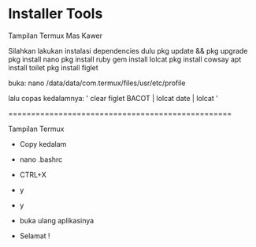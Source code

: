 # Installer Tools
Tampilan Termux Mas Kawer

Silahkan lakukan instalasi dependencies dulu
pkg update && pkg upgrade
pkg install nano
pkg install ruby
gem install lolcat
pkg install cowsay
apt install toilet
pkg install figlet

buka:
nano /data/data/com.termux/files/usr/etc/profile

lalu copas kedalamnya:
'
clear
figlet BACOT | lolcat
date | lolcat
'


=================================================

Tampilan Termux
- Copy kedalam
- nano .bashrc

- CTRL+X
- y
- y
- buka ulang aplikasinya
- Selamat !
